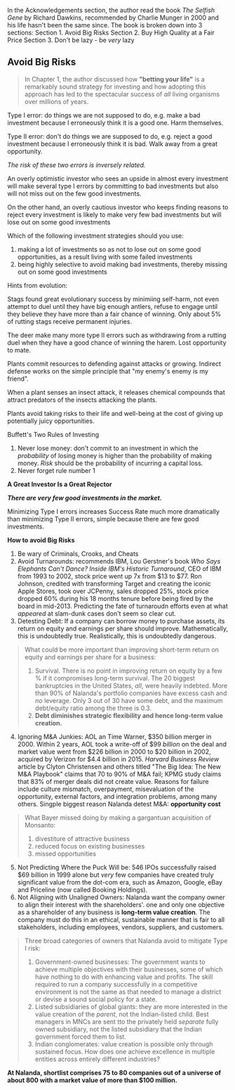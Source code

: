 
In the Acknowledgements section, the author read the book *The Selfish Gene* by Richard Dawkins, recommended by Charlie Munger in 2000 and his life hasn't been the same since. The book is broken down into 3 sections:
Section 1. Avoid Big Risks
Section 2. Buy High Quality at a Fair Price
Section 3. Don't be lazy - be *very* lazy

## Avoid Big Risks

>In Chapter 1, the author discussed how **"betting your life"** is a remarkably sound strategy for investing and how adopting this approach has led to the spectacular success of *all* living organisms over millions of years.

Type I error: do things we are not supposed to do, e.g. make a bad investment because I erroneously think it is a good one. Harm themselves.

Type II error: don't do things we are supposed to do, e.g. reject a good investment because I erroneously think it is bad. Walk away from a great opportunity.

*The risk of these two errors is inversely related.*

An overly optimistic investor who sees an upside in almost every investment will make several type I errors by committing to bad investments but also will not miss out on the few good investments.

On the other hand, an overly cautious investor who keeps finding reasons to reject every investment is likely to make very few bad investments but will lose out on some good investments

Which of the following investment strategies should you use:
1. making a lot of investments so as not to lose out on some good opportunities, as a result living with some failed investments
2. being highly selective to avoid making bad investments, thereby missing out on some good investments

Hints from evolution:

Stags found great evolutionary success by minimiing self-harm, not even attempt to duel until they have big enough antlers, refuse to engage until they believe they have more than a fair chance of winning. Only about 5% of rutting stags receive permanent injuries.

The deer make many more type II errors such as withdrawing from a rutting duel when they have a good chance of winning the harem. Lost opportunity to mate.

Plants commit resources to defending against attacks or growing. Indirect defense works on the simple principle that "my enemy's enemy is my friend".

When a plant senses an insect attack, it releases chemical compounds that attract predators of the insects attacking the plants.

Plants avoid taking risks to their life and well-being at the cost of giving up potentially juicy opportunities.

Buffett's Two Rules of Investing
1. Never lose money: don't commit to an investment in which the *probability* of losing money is higher than the probability of making money. *Risk* should be the probability of incurring a capital loss.
2. Never forget rule number 1

**A Great Investor Is a Great Rejector**

***There are very few good investments in the market.***

Minimizing Type I errors increases Success Rate much more dramatically than minimizing Type II errors, simple because there are few good investments.

**How to avoid Big Risks**
1. Be wary of Criminals, Crooks, and Cheats
2. Avoid Turnarounds: recommends IBM, Lou Gerstner's book *Who Says Elephants Can't Dance? Inside IBM's Historic Turnaround*, CEO of IBM from 1993 to 2002, stock price went up 7x from $13 to $77. Ron Johnson, credited with transforming Target and creating the iconic Apple Stores, took over JCPenny, sales dropped 25%, stock price dropped 60% during his 18 months tenure before being fired by the board in mid-2013. Predicting the fate of turnaroudn efforts even at what *appeared* at slam-dunk cases don't seem so clear cut.
3. Detesting Debt: If a company can borrow money to purchase assets, its return on equity and earnings per share should improve. Mathematically, this is undoubtedly true. Realistically, this is undoubtedly dangerous.
>What could be more important than improving short-term return on equity and earnings per share for a business:
>1. Survival. There is no point in improving return on equity by a few % if it compromises long-term survival. The 20 biggest bankruptcies in the United States, *all*, were heavily indebted. More than 90% of Nalanda's portfolio companies have excess cash and *no* leverage. Only 3 out of 30 have some debt, and the maximum debt/equity ratio among the three is 0.3.
>2. **Debt diminishes strategic flexibility and hence long-term value creation.**
4. Ignoring M&A Junkies: AOL an Time Warner, $350 billion merger in 2000. Within 2 years, AOL took a write-off of $99 *billion* on the deal and market value went from $226 billion in 2000 to $20 billion in 2002, acquired by Verizon for $4.4 billion in 2015. *Harvard Business Review* article by Clyton Christensen and others titled "The Big Idea: The New M&A Playbook" claims that 70 to 90% of M&A fail; KPMG study claims that 83% of merger deals did not create value. Reasons for failure include culture mismatch, overpayment, misevaluation of the opportunity, external factors, and integration problems, among many others. Singple biggest reason Nalanda detest M&A: **opportunity cost**
>What Bayer missed doing by making a gargantuan acquisition of Monsanto:
>1. divestiture of attractive business
>2. reduced focus on existing businesses
>3. missed opportunities
5. Not Predicting Where the Puck Will be: 546 IPOs successfully raised $69 billion in 1999 alone but *very* few companies have created truly significant value from the dot-com era, such as Amazon, Google, eBay and Priceline (now called Booking Holdings).
6. Not Aligning with Unaligned Owners: Nalanda want the company owner to align their interest with the shareholders'. one and only one objective as a shareholder of any business is **long-term value creation**. The company must do this in an ethical, sustainable manner that is fair to all stakeholders, including employees, vendors, suppliers, and customers.
>Three broad categories of owners that Nalanda avoid to mitigate Type I risk:
>1. Government-owned businesses: The government wants to achieve multiple objectives with their businesses, some of which have nothing to do with enhancing value and profits. The skill required to run a company successfully in a competitive environment is not the same as that needed to manage a district or devise a sound social policy for a state.
>2. Listed subsidiaries of global giants: they are more interested in the value creation of the *parent*, not the Indian-listed child. Best managers in MNCs are sent tto the privately held *separate* fully owned subsidiary, not the listed subsidiary that the Indian government forced them to list.
>3. Indian conglomerates: value creation is possible only through sustained focus. How does one achieve excellence in multiple entities across entirely different industries?

**At Nalanda, shortlist comprises 75 to 80 companies out of a universe of about 800 with a market value of more than $100 million.**


